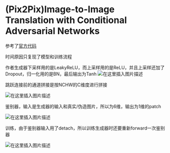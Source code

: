 # (Pix2Pix)Image-to-Image Translation with Conditional Adversarial Networks


参考了[官方代码](https://github.com/junyanz/pytorch-CycleGAN-and-pix2pix)

时间原因只复现了模型和训练流程

作者生成器下采样用的是LeakyReLU，而上采样用的是ReLU，并且上采样还加了Dropout，归一化用的是BN，最后输出为Tanh
![在这里插入图片描述](https://img-blog.csdnimg.cn/2752977de5a7463d93ec4f00875035ac.png?x-oss-process=image/watermark,type_d3F5LXplbmhlaQ,shadow_50,text_Q1NETiBAaWlpaWlpaW1w,size_20,color_FFFFFF,t_70,g_se,x_16)

跳跃连接前的通道拼接是按NCHW的C维度进行拼接

![在这里插入图片描述](https://img-blog.csdnimg.cn/4a8c7464135641008a45a5704255fac2.png?x-oss-process=image/watermark,type_d3F5LXplbmhlaQ,shadow_50,text_Q1NETiBAaWlpaWlpaW1w,size_16,color_FFFFFF,t_70,g_se,x_16)

鉴别器，输入是生成器的输入和真实/伪造图片，所以为6维，输出为1维的patch

![在这里插入图片描述](https://img-blog.csdnimg.cn/479af770f03e443da5eb774d75f13eb4.png?x-oss-process=image/watermark,type_d3F5LXplbmhlaQ,shadow_50,text_Q1NETiBAaWlpaWlpaW1w,size_20,color_FFFFFF,t_70,g_se,x_16)

训练，由于鉴别器输入用了detach，所以训练生成器时还要重新forward一次鉴别器

![在这里插入图片描述](https://img-blog.csdnimg.cn/54f8a32196af4c87b05db8dcaa0bbe9b.png?x-oss-process=image/watermark,type_d3F5LXplbmhlaQ,shadow_50,text_Q1NETiBAaWlpaWlpaW1w,size_18,color_FFFFFF,t_70,g_se,x_16)
